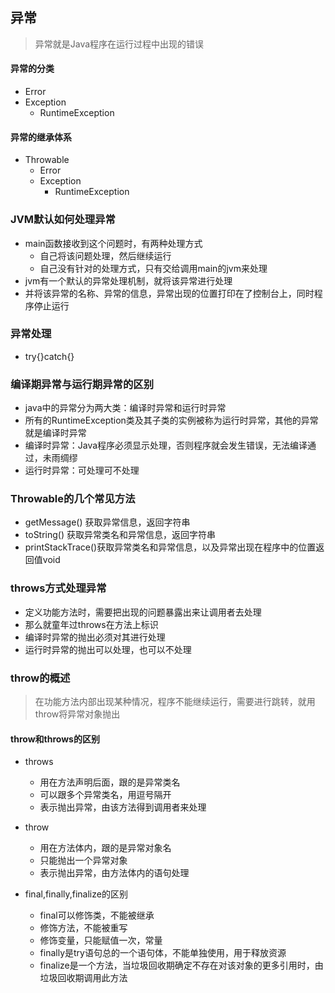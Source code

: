 ## 异常
> 异常就是Java程序在运行过程中出现的错误

#### 异常的分类
* Error
* Exception
	* RuntimeException
#### 异常的继承体系
* Throwable
	* Error
	* Exception
		* RuntimeException  
		
### JVM默认如何处理异常
* main函数接收到这个问题时，有两种处理方式
	* 自己将该问题处理，然后继续运行
	* 自己没有针对的处理方式，只有交给调用main的jvm来处理
* jvm有一个默认的异常处理机制，就将该异常进行处理
* 并将该异常的名称、异常的信息，异常出现的位置打印在了控制台上，同时程序停止运行 	
 
### 异常处理
* try{}catch{}
### 编译期异常与运行期异常的区别
* java中的异常分为两大类：编译时异常和运行时异常
* 所有的RuntimeException类及其子类的实例被称为运行时异常，其他的异常就是编译时异常
* 编译时异常：Java程序必须显示处理，否则程序就会发生错误，无法编译通过，未雨绸缪
* 运行时异常：可处理可不处理

### Throwable的几个常见方法
* getMessage() 获取异常信息，返回字符串
* toString()	获取异常类名和异常信息，返回字符串
* printStackTrace()获取异常类名和异常信息，以及异常出现在程序中的位置返回值void

### throws方式处理异常
* 定义功能方法时，需要把出现的问题暴露出来让调用者去处理
* 那么就童年过throws在方法上标识
* 编译时异常的抛出必须对其进行处理
* 运行时异常的抛出可以处理，也可以不处理

### throw的概述
> 在功能方法内部出现某种情况，程序不能继续运行，需要进行跳转，就用throw将异常对象抛出


#### throw和throws的区别
* throws
	* 用在方法声明后面，跟的是异常类名
	* 可以跟多个异常类名，用逗号隔开
	* 表示抛出异常，由该方法得到调用者来处理
* throw
	* 用在方法体内，跟的是异常对象名
	* 只能抛出一个异常对象
	* 表示抛出异常，由方法体内的语句处理
	
* final,finally,finalize的区别
	* final可以修饰类，不能被继承  
	* 修饰方法，不能被重写
	* 修饰变量，只能赋值一次，常量 
	* finally是try语句总的一个语句体，不能单独使用，用于释放资源
	* finalize是一个方法，当垃圾回收期确定不存在对该对象的更多引用时，由垃圾回收期调用此方法
	


